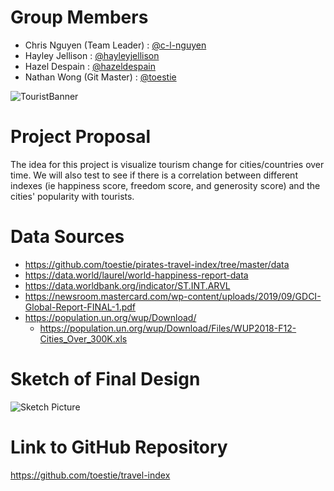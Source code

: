 # Group Members
* Chris Nguyen (Team Leader) : [@c-l-nguyen](https://github.com/c-l-nguyen)
* Hayley Jellison : [@hayleyjellison](https://github.com/hayleyjellison)
* Hazel Despain : [@hazeldespain](https://github.com/hazeldespain)
* Nathan Wong (Git Master) : [@toestie](https://github.com/toestie)

![TouristBanner](./Resources/images/banner.jpg)

# Project Proposal
The idea for this project is visualize tourism change for cities/countries over time. We will also test to see if there is a correlation between different indexes (ie happiness score, freedom score, and generosity score) and the cities' popularity with tourists. 

# Data Sources

* https://github.com/toestie/pirates-travel-index/tree/master/data
* https://data.world/laurel/world-happiness-report-data
* https://data.worldbank.org/indicator/ST.INT.ARVL
* https://newsroom.mastercard.com/wp-content/uploads/2019/09/GDCI-Global-Report-FINAL-1.pdf
* https://population.un.org/wup/Download/
   * https://population.un.org/wup/Download/Files/WUP2018-F12-Cities_Over_300K.xls

# Sketch of Final Design
<!-- Sketch of the final design -->
![Sketch Picture](https://github.com/toestie/travel-index/blob/master/Resources/images/sketch.jpg)

# Link to GitHub Repository
<!-- A link to the primary GitHub repository you’ll be housing your work in -->
   https://github.com/toestie/travel-index
